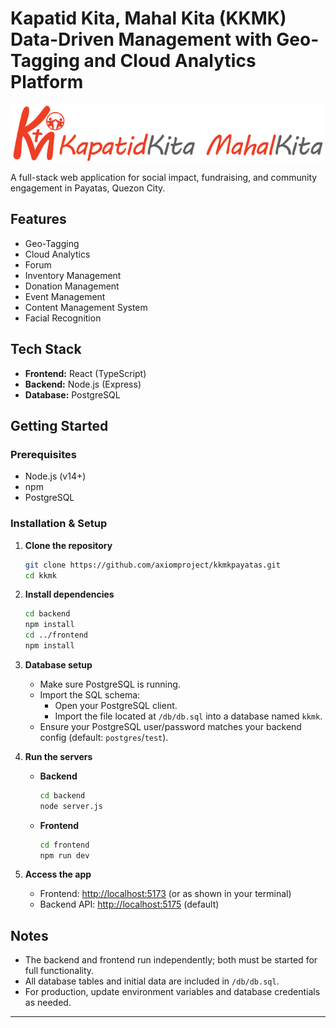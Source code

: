 # Kapatid Kita, Mahal Kita (KKMK) Data-Driven Management with Geo-Tagging and Cloud Analytics Platform
<p align="center">
<img src="./frontend/public/images/kmfi-logo.png" alt="KMFI Logo" width="500">
</p>

A full-stack web application for social impact, fundraising, and community engagement in Payatas, Quezon City.

## Features

- Geo-Tagging
- Cloud Analytics
- Forum
- Inventory Management
- Donation Management
- Event Management
- Content Management System
- Facial Recognition

## Tech Stack

- **Frontend:** React (TypeScript)
- **Backend:** Node.js (Express)
- **Database:** PostgreSQL

## Getting Started

### Prerequisites

- Node.js (v14+)
- npm
- PostgreSQL

### Installation & Setup

1. **Clone the repository**
   ```bash
   git clone https://github.com/axiomproject/kkmkpayatas.git
   cd kkmk
   ```

2. **Install dependencies**
   ```bash
   cd backend
   npm install
   cd ../frontend
   npm install
   ```

3. **Database setup**
   - Make sure PostgreSQL is running.
   - Import the SQL schema:
     - Open your PostgreSQL client.
     - Import the file located at `/db/db.sql` into a database named `kkmk`.
   - Ensure your PostgreSQL user/password matches your backend config (default: `postgres`/`test`).

4. **Run the servers**

   - **Backend**
     ```bash
     cd backend
     node server.js
     ```

   - **Frontend**
     ```bash
     cd frontend
     npm run dev
     ```

5. **Access the app**
   - Frontend: [http://localhost:5173](http://localhost:5173) (or as shown in your terminal)
   - Backend API: [http://localhost:5175](http://localhost:5175) (default)

## Notes

- The backend and frontend run independently; both must be started for full functionality.
- All database tables and initial data are included in `/db/db.sql`.
- For production, update environment variables and database credentials as needed.

---

